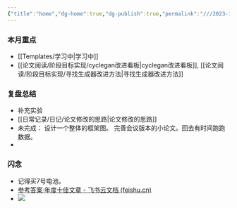 ```yaml
---
{"title":"home","dg-home":true,"dg-publish":true,"permalink":"///2023-12-29/","tags":["gardenEntry"],"dgPassFrontmatter":true}
---
```


### 本月重点
- [[Templates/学习中\|学习中]]
- [[论文阅读/阶段目标实现/cyclegan改进看板\|cyclegan改进看板]], [[论文阅读/阶段目标实现/寻找生成器改进方法\|寻找生成器改进方法]]

### 复盘总结
- 补充实验
- [[日常记录/日记/论文修改的思路\|论文修改的思路]]
- 未完成： 设计一个整体的框架图。 完善会议版本的小论文。回去有时间跑跑数据。
- 
### 闪念
- 记得买7号电池。
- [参考答案·年度十佳文章 - 飞书云文档 (feishu.cn)](https://ouranswers.feishu.cn/wiki/PLEWwmdNmisTFNksPHycBHGlnze)
- ![](https://cdn.jsdelivr.net/gh/heloka/cdn_img/img/202312311237986.png)
